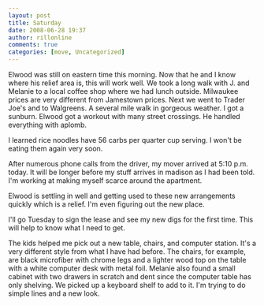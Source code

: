```yaml
---
layout: post
title: Saturday
date: 2008-06-28 19:37
author: rillonline
comments: true
categories: [move, Uncategorized]
---
```

Elwood was still on eastern time this morning. Now that he and I know where his relief area is, this will work well. We took a long walk with J. and Melanie to a local coffee shop where we had lunch outside. Milwaukee prices are very different from Jamestown prices. Next we went to Trader Joe's and to Walgreens. A several mile walk in gorgeous weather. I got a sunburn. Elwood got a workout with many street crossings. He handled everything with aplomb.&nbsp;

I learned rice noodles have 56 carbs per quarter cup serving. I won't be eating them again very soon.

After numerous phone calls from the driver, my mover&nbsp;arrived at 5:10 p.m. today. It will be longer before my stuff arrives in madison as I had been told. I'm working at making myself scarce around the apartment.&nbsp;

Elwood is settling in well and getting used to these new arrangements quickly which is a relief. I'm even figuring out the new place.

I'll go Tuesday to sign the lease and see my new digs for the first time. This will help to know what I need to get.

The kids helped me pick out a new table, chairs, and computer station. It's a very different style from what I have had before. The chairs, for example, are black microfiber with chrome legs and a lighter wood top on the table with a white computer desk with metal foil. Melanie also found a small cabinet with two drawers in scratch and dent since the computer table has only shelving. We picked up a keyboard shelf to add to it. I'm trying to do simple lines and a new look.&nbsp;
